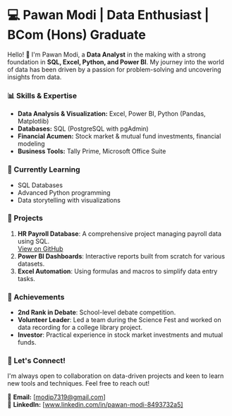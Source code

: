 # 💻 Pawan Modi | Data Enthusiast | BCom (Hons) Graduate 

Hello! 👋 I'm Pawan Modi, a **Data Analyst** in the making with a strong foundation in **SQL, Excel, Python, and Power BI**.
My journey into the world of data has been driven by a passion for problem-solving and uncovering insights from data. 


### 📊 Skills & Expertise
- **Data Analysis & Visualization:** Excel, Power BI, Python (Pandas, Matplotlib)
- **Databases:** SQL (PostgreSQL with pgAdmin)
- **Financial Acumen:** Stock market & mutual fund investments, financial modeling
- **Business Tools:** Tally Prime, Microsoft Office Suite

### 🌱 Currently Learning
- SQL Databases
- Advanced Python programming
- Data storytelling with visualizations

### 🚀 Projects
1. **HR Payroll Database**: A comprehensive project managing payroll data using SQL.  
   [View on GitHub](https://github.com/Pawan704385/HR_Payroll_Database_Project)
2. **Power BI Dashboards**: Interactive reports built from scratch for various datasets.
3. **Excel Automation**: Using formulas and macros to simplify data entry tasks.

### 🌟 Achievements
- **2nd Rank in Debate**: School-level debate competition.
- **Volunteer Leader**: Led a team during the Science Fest and worked on data recording for a college library project.
- **Investor**: Practical experience in stock market investments and mutual funds.

### 💬 Let's Connect!
I'm always open to collaboration on data-driven projects and keen to learn new tools and techniques. Feel free to reach out!

📧 **Email:** [modip7319@gmail.com]  
🔗 **LinkedIn:** [www.linkedin.com/in/pawan-modi-8493732a5]
